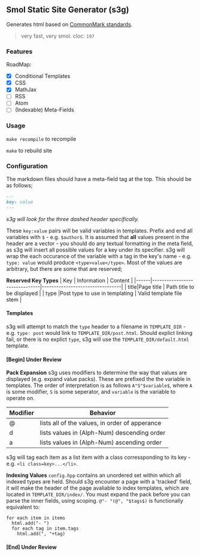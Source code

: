 Smol Static Site Generator (s3g)
----
Generates html based on [CommonMark standards](https://spec.commonmark.org/0.30).

> very fast, very smol. cloc: `197`

### Features
RoadMap:
 - [x] Conditional Templates
 - [x] CSS
 - [x] MathJax
 - [ ] RSS
 - [ ] Atom
 - [ ] (Indexable) Meta-Fields

### Usage
`make recompile` to recompile

`make` to rebuild site

### Configuration
The markdown files should have a meta-field tag at the top. This should be as follows;

```md
---
key: value
---
```
*s3g will look for the three dashed header specifically.*

These `key:value` pairs will be valid variables in templates. Prefix and end all variables with `$` - e.g. `$author$`. It is assumed that **all** values present in the header are a vector - you should do any textual formatting in the meta field, as s3g will insert all possible values for a key under its specifier. s3g will wrap the each occurance of the variable with a tag in the key's name - e.g. `type: value` would produce `<type>value</type>`. Most of the values are arbitrary, but there are some that are reserved;

**Reserved Key Types**
| Key  | Information                   | Content                         |
|------|-------------------------------|---------------------------------|
| title|Page title                     | Path title to be displayed      |
| type |Post type to use in templating | Valid template file stem        |

#### Templates
s3g will attempt to match the `type` header to a filename in `TEMPLATE_DIR` - e.g. `type: post` would link to `TEMPLATE_DIR/post.html`. Should explict linking fail, or there is no explict `type`, s3g will use the `TEMPLATE_DIR/default.html` template.

#### [Begin] Under Review
**Pack Expansion**
s3g uses modifiers to determine the way that values are displayed (e.g. expand value packs). These are prefixed the the variable in templates. The order of interpretation is as follows `A"S"$variable$`, where `A` is some modifier, `S` is some seperator, and `variable` is the variable to operate on.

| Modifier | Behavior                                       |
|----------|------------------------------------------------|
| @        | lists all of the values, in order of apperance |
| d        | lists values in (Alph-Num) descending order    |
| a        | lists values in (Alph-Num) ascending order     |

s3g will tag each item as a list item with a class corressponding to its key - e.g. `<li class=key>...</li>`.

**Indexing Values**
`config.hpp` contains an unordered set within which all indexed types are held. Should s3g encounter a page with a 'tracked' field, it will make the header of the page avaliable to index templates, which are located in `TEMPLATE_DIR/index/`. You must expand the pack before you can parse the inner fields, using scoping.
`@"- "(@", "$tags$)` is functionally equivalent to: 
```
for each item in items
  html.add("- ")
  for each tag in item.tags
    html.add(", "+tag)
```

#### [End] Under Review
